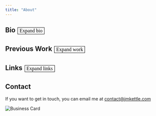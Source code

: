 ```yaml
---
title: "About"
---
```


## Bio <button class="sectionToggle" data-section="bio">Expand bio</button>

<div class="section" id="bioSection" style="display:none;">
I grew up in NYC, went to Brooklyn Tech, then went to Columbia and Sciences Po. In college I studied a lot of different things, mostly a combination of economics, computer science, and sociology.

Outside of the classroom I played rugby for 3 years, but after my 3rd concussion had to quit. When I was at Sciences Po I was a part of the poetry club, Sciences Poesie, and wrote for the student newspaper. I also threw a lot of events and parties and was a DJ.

After I graduated, I moved to Georgia, the country, for 7 months to be a math teacher.

I returned to NYC in January of 2024. I was a freelance photographer for 2 months, then I started a company with my old professor. We shut down the company in September of 2024.

I then started working at Upfront, a real estate finance company. I was the 2nd hire and did sales and product. I left the company in April of 2025. 

I am based in NYC. 
</div>

## Previous Work <button class="sectionToggle" data-section="work">Expand work</button> 

<div class="section" id="workSection" style="display:none;">

### 2016-Present <button id="expandAllJobs">Expand All Jobs</button>

<details>

<summary><strong>Manager of Strategic Partnerships - Upfront - 2024 to 2025 </strong></summary>
I worked for my friend start up for around 8 months between 2024 and 2025. My title was "Manager of Strategic Initiatives". I worked on everything non-technical, sales, operations, and design. The founders and I had different visions on where the company was going, so I left. 
</details>

<details>

<summary><strong>Co-Founder/CEO - CloudCap - 2024 to 2024 </strong></summary>
In March of 2024, I had a chance encounter with my old computer science professor and we started a company. I was in charge of sales, fundraising, product development. Running a company is hard, but also mentally rewarding. I think people should start companies or join early stage companies when they're young, it's a lot more fun than bigger shops.

In September we shut down the company. It was a really fun 7 months, and we learned a lot, mostly that I don't want to run a company. I actually think that most people shouldn't run companies, but there are some people who should, and for the rest of us, it's better to work for them.
</details>

<details>
<summary><strong>Freelance Photographer - 2022 - Present</strong></summary>

I really like taking photos, mostly of people and mostly at night. I work exclusively in Black and White, don't do birthdays, and prefer some creative freedom when doing portraits. If you want to book me for a portrait session it's $400 for 2 hours, not including studio, and if you want me to shoot your party it's $400 for the night. 

</details>

<details>
<summary><strong>Freelance Writer - 2019 - Present</strong></summary>
I consider myself mainly a writer, I've been writing, mostly for myself, since I was 13. I write poetry, fiction, and non-fiction.
</details>

<details>
<summary><strong>DJ - 2018 - Present</strong></summary>

I like music and throwing parties. I've been throwing parties for a long time and at some point wanted to do it full time. I realized it's not for me, but still DJ from time to time. I do it for fun now because I like collecting records. 
<ul>
<li>Favorite BPM - 133.33</li>
<li>Favorite Club - Tie between Berghain & Bassiani.</li>
<li>Favorite Record - Strings of Life by Derrick May</li>
<li>Favorite DJ - Can't pick,  a few: NDRX, NEWA, Kancheli, Luigi di Venere, KR!Z, Luke Slater, Buttechno</li>
<li>Favorite Party - Silvester klubnacht 2025 Berghain</li>
</ul>
</details>

<details>
<summary><strong>Math Teacher - Georgian American School Tbilisi - 2023 - 2024</strong></summary>

When I graduated college in 2023, I really wanted to move to Georgia. Combination of the club scene, food, and personal connection. I found a job at the Georgian American School via a family friend. I taught 4th through 12th grade. It was kinda chaotic, but probably the best 7 months of my life. I taught Math and Computer Science. 
</details>

<details>
<summary><strong>Quant Analyst Intern - BlackRock - Summer 2023</strong></summary>

In my junior year I was an intern at BlackRock. I was in the Risk Management division doing Model Risk. Did a lot of NLP work other math related to finance. BlackRock is actually a great place to work. My colleagues were really hard working, intelligent, and nice. Didn't accept the offer because I wanted to live abroad.
</details>

<details>
<summary><strong>Consultant Intern - Plural Strategy - Summer 2022</strong></summary>

In my sophomore summer I worked for Plural Strategy. I did a lot of PowerPoint and Excel. I was in the NYC office. It wasn't for me, but my colleagues and boss (Matt) were very nice. 
</details>

<details>
<summary><strong>Hedge Fund Intern - Precision Global - Summer 2021</strong></summary>

During the Summer of Covid I worked for a small hedge fund, I did research and generally internship tasks like making the website and listening on company calls. It was exciting and fun. The trades were mostly based in Asia so my hours were a bit crazy.

</details>

<details>
<summary><strong>Operations Intern - Impact Jeunes - Summer 2019</strong></summary>

In my freshman year summer, I lived in Marseille and worked for an NGO. I was in a pretty rough part of town, Felix Pyat, and taught math/English to immigrants. I also helped with operations within the organization. No one in Marseille speaks English, so I learned almost all my French there.
</details>

<details>
<summary><strong>Math Tutor - Mathnasium - 2017-2018</strong></summary>

In high school, I went to Mathnasium for tutoring and eventually became a tutor myself. I mostly taught younger kids. I had a great time. 
</details>

<details>
<summary><strong>Campaign Intern - Ede Fox - Summer 2017</strong></summary>

Junior year in High school I canvassed for a city council race. I walked a lot and talked to a lot of people. We lost the election. Good experience though, I was really tan by the end of it. 
</details>

<details>
<summary><strong>Waiter - Brooklyn Ramen Restaurant (defunct) - Summer 2016</strong></summary>

When I was 16, I wanted more money to buy books, so I worked as a waiter for 2 weeks. I was a really bad waiter and was fired. 
</details>

</div>

## Links <button class="sectionToggle" data-section="links">Expand links</button>

<div class="section" id="linksSection" style="display:none;">

- **[Goodreads](https://www.goodreads.com/user/show/176910457-j-m-kettle)** - Books 
- **[Discogs](https://www.discogs.com/user/jkettle/collection)** - Records 
- **[Substack](https://jmkettle.substack.com/)** - Substack 
- **[SoundCloud](https://soundcloud.com/kettle9999)** - Music
- **[BandCamp](https://bandcamp.com/jmkettle)** - Tracks

</div>

## Contact 
If you want to get in touch, you can email me at contact@jmkettle.com

![Business Card](https://photos.jmkettle.com/business_card.jpeg)

<style>
    button {
        background-color: white;
        color: black;
        border: 1px solid black;
        padding: 1px 5px;
        font-family: Garamond, serif;
        font-size: 16px;
        transition: background-color 0.3s ease, color 0.3s ease;
        cursor: pointer;
        margin: 0 2px 5px 2px;
    }

    button:hover {
        background-color: black;
        color: white;
    }

    .button-group {
        display: flex;
        justify-content: center;
        margin-top: 15px;
        margin-bottom: 15px;
    }

    .section {
        margin-top: 10px;
        margin-bottom: 20px;
    }

    details {
        margin-bottom: 15px;
    }

    summary {
        cursor: pointer;
    }
    
    #linksSection ul {
        list-style-type: none;
        padding-left: 0;
    }

    #linksSection li {
        margin-bottom: 10px;
    }

    #linksSection a {
        color: black;
        text-decoration: none;
        transition: border-bottom 0.3s ease;
    }

    #linksSection a:hover {
        border-bottom: 1px solid black;
    }
</style>

<script>
document.addEventListener('DOMContentLoaded', function() {
    const sectionToggles = document.querySelectorAll('.sectionToggle');
    const expandAllJobs = document.getElementById('expandAllJobs');
    
    sectionToggles.forEach(button => {
        button.addEventListener('click', (event) => toggleSection(event.target.dataset.section));
    });
    
    if (expandAllJobs) {
        expandAllJobs.addEventListener('click', toggleAllJobs);
    }
});

function toggleSection(sectionId) {
    const section = document.getElementById(`${sectionId}Section`);
    const button = document.querySelector(`.sectionToggle[data-section="${sectionId}"]`);
    const isExpanded = button.textContent === `Collapse ${sectionId}`;
    
    section.style.display = isExpanded ? 'none' : 'block';
    button.textContent = isExpanded ? `Expand ${sectionId}` : `Collapse ${sectionId}`;
}

function toggleAllJobs() {
    const allJobs = document.querySelectorAll('#workSection details');
    const isExpanded = document.getElementById('expandAllJobs').textContent === 'Collapse All Jobs';
    
    allJobs.forEach(job => {
        job.open = !isExpanded;
    });
    
    document.getElementById('expandAllJobs').textContent = isExpanded ? 'Expand All Jobs' : 'Collapse All Jobs';
}
</script>
